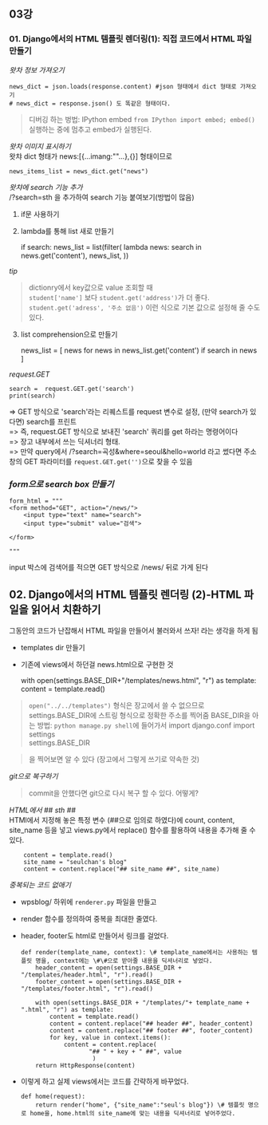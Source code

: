 ## 03강

### 01. Django에서의 HTML 템플릿 렌더링(1): 직접 코드에서 HTML 파일 만들기

*왓차 정보 가져오기*

	news_dict = json.loads(response.content) #json 형태에서 dict 형태로 가져오기
	# news_dict = response.json() 도 똑같은 형태이다.		

> 디버깅 하는 벙법: IPython embed
> `from IPython import embed; embed()`
> 실행하는 중에 멈추고 embed가 실행된다.    

*왓차 이미지 표시하기*		
왓챠 dict 형태가 news:[{...imang:""...},{}] 형태이므로		

	news_items_list = news_dict.get("news")
	
*왓챠에 search 기능 추가*		
/?search=sth 을 추가하여 search 기능 붙여보기(방법이 많음)
1. if문 사용하기		
		

2. lambda를 통해 list 새로 만들기 

    if search:
        news_list = list(filter(
            lambda news: search in news.get('content'), 
            news_list,
            ))


*tip*
> dictionry에서 key값으로 value 조회할 때 		
> `student['name']` 보다 `student.get('address')`가 더 좋다.		
> `student.get('adress', '주소 없음')` 이런 식으로 기본 값으로 설정해 줄 수도 있다. 		

3. list comprehension으로 만들기

	news_list = [
			news for news in news_list.get('content')
			if search in news
	]


*request.GET*

    search =  request.GET.get('search') 
    print(search)
		

=> GET 방식으로 'search'라는 리퀘스트를 request 변수로 설정,		(만약 search가 있다면) search를 프린트		
=> 즉, request.GET 방식으로 보내진 'search' 쿼리를 get 하라는 명령어이다	
=> 장고 내부에서 쓰는 딕셔너리 형태. 		
=> 만약 query에서 /?search=곡성&where=seoul&hello=world 라고 썼다면 주소창의 GET 파라미터를 `request.GET.get('')`으로 찾을 수 있음			



### *form으로 search box 만들기*		


    form_html = """
    <form method="GET", action="/news/">
        <input type="text" name="search">
        <input type="submit" value="검색">

    </form>

    """		
input 박스에 검색어를 적으면 GET 방식으로 /news/ 뒤로 가게 된다  


## 02. Django에서의 HTML 템플릿 렌더링 (2)-HTML 파일을 읽어서 치환하기 		

그동안의 코드가 난잡해서 HTML 파일을 만들어서 불러와서 쓰자! 라는 생각을 하게 됨
- templates dir 만들기
- 기존에 views에서 하던걸 news.html으로 구현한 것  

	
    with open(settings.BASE_DIR+"/templates/news.html", "r") as template:
        content = template.read()		

> `open("../../templates")` 형식은 장고에서 쓸 수 없으므로 settings.BASE_DIR에 스트링 형식으로 정확한 주소를 찍어줌
> BASE_DIR을 아는 방법: `python manage.py shell`에 들어가서 
> 		import django.conf import settings		
> 		settings.BASE_DIR				

> 을 찍어보면 알 수 있다 (장고에서 그렇게 쓰기로 약속한 것)


*git으로 복구하기*
> commit을 안했다면 git으로 다시 복구 할 수 있다.
> 어떻게?		

*HTML에서 ## sth ##*   
HTMl에서 지정해 놓은 특정 변수 (##으로 임의로 하였다)에 count, content, site_name 등을 넣고 views.py에서 replace() 함수를 활용하여 내용을 추가해 줄 수 있다.	
	
        content = template.read()
        site_name = "seulchan's blog"
        content = content.replace("## site_name ##", site_name)		


*중복되는 코드 없애기*		
- wpsblog/ 하위에 `renderer.py` 파일을 만들고
- render 함수를 정의하여 중복을 최대한 줄였다.
- header, footer도 html로 만들어서 링크를 걸었다.
	```
	def render(template_name, context): \# template_name에서는 사용하는 템플릿 명을, context에는 \#\#으로 받아줄 내용을 딕셔너리로 넣었다.
		header_content = open(settings.BASE_DIR + "/templates/header.html", "r").read()
		footer_content = open(settings.BASE_DIR + "/templates/footer.html", "r").read()
			
		with open(settings.BASE_DIR + "/templates/"+ template_name + ".html", "r") as template:
			content = template.read()
			content = content.replace("## header ##", header_content)
			content = content.replace("## footer ##", footer_content)
			for key, value in context.items():
				content = content.replace(
					   "## " + key + " ##", value 
						)
		return HttpResponse(content)
	```

- 이렇게 하고 실제 views에서는 코드를 간략하게 바꾸었다.

	```	 
	def home(request):
		return render("home", {"site_name":"seul's blog"}) \# 템플릿 명으로 home을, home.html의 site_name에 맞는 내용을 딕셔너리로 넣어주었다.
	```





  
